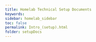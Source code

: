 ```yaml
---
title: Homelab Technical Setup Documents
keywords: 
sidebar: homelab_sidebar
toc: false
permalink: Intro_(setup).html
folder: setupDocs
---
```


 <!-- todo: build this -->